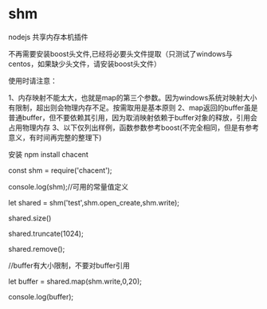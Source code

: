 # shm

nodejs 共享内存本机插件

不再需要安装boost头文件,已经将必要头文件提取（只测试了windows与centos，如果缺少头文件，请安装boost头文件）

使用时请注意：

1、内存映射不能太大，也就是map的第三个参数。因为windows系统对映射大小有限制，超出则会物理内存不足。按需取用是基本原则
2、map返回的buffer虽是普通buffer，但不要依赖其引用，因为取消映射依赖于buffer对象的释放，引用会占用物理内存
3、以下仅列出样例，函数参数参考boost(不完全相同，但是有参考意义，有时间再完整的整理下)

安装 npm install chacent

const shm  = require('chacent');

console.log(shm);//可用的常量值定义

let shared = shm('test',shm.open_create,shm.write);

shared.size()

shared.truncate(1024);

shared.remove();

//buffer有大小限制，不要对buffer引用

let buffer = shared.map(shm.write,0,20);

console.log(buffer);
